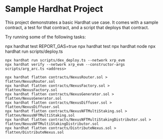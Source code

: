 # Sample Hardhat Project

This project demonstrates a basic Hardhat use case. It comes with a sample contract, a test for that contract, and a script that deploys that contract.

Try running some of the following tasks:

npx hardhat test
REPORT_GAS=true npx hardhat test
npx hardhat node
npx hardhat run scripts/deploy.ts
```
npx hardhat run scripts/dex_deploy.ts --network xrp_evm
npx hardhat verify --network xrp_evm --constructor-args scripts/arg_arc.ts <address> 

npx hardhat flatten contracts/NexusRouter.sol > flatten/NexusRouter.sol
npx hardhat flatten contracts/NexusFactory.sol > flatten/NexusFactory.sol
npx hardhat flatten contracts/NexusGenerator.sol > flatten/NexusGenerator.sol
npx hardhat flatten contracts/NexusDiffuser.sol > flatten/NexusDiffuser.sol
npx hardhat flatten contracts/NexusNFTMultiStaking.sol > flatten/NexusNFTMultiStaking.sol
npx hardhat flatten contracts/NexusNFTMultiStakingDistributor.sol > flatten/NexusNFTMultiStakingDistributor.sol
npx hardhat flatten contracts/DistributeNexus.sol > flatten/DistributeNexus.sol